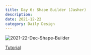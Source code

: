 ```yaml
---
title: Day 6: Shape Builder (Jasher)
description:
date: 2021-12-22 
category: Daily Design
---
```


![2021-22-Dec-Shape-Builder](https://user-images.githubusercontent.com/3475947/147173966-e10293ff-1897-4ad5-ab26-e4a4dd115731.png)

[Tutorial](https://www.youtube.com/watch?v=47y3CwqpuXE)
